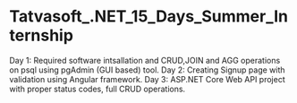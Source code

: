 # Tatvasoft_.NET_15_Days_Summer_Internship
Day 1: Required software intsallation and CRUD,JOIN and AGG operations on psql using pgAdmin (GUI based) tool. 
Day 2: Creating Signup page with validation using Angular framework.
Day 3: ASP.NET Core Web API project with proper status codes, full CRUD operations.
